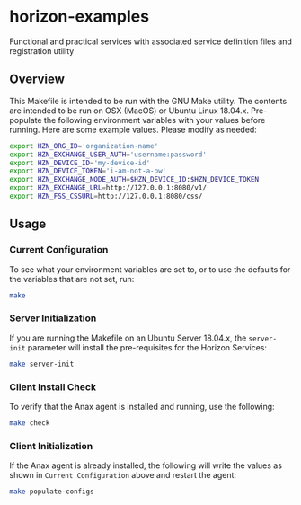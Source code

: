 # horizon-examples
Functional and practical services with associated service definition files and registration utility

## Overview

This Makefile is intended to be run with the GNU Make utility. 
The contents are intended to be run on OSX (MacOS) or Ubuntu Linux 18.04.x. 
Pre-populate the following environment variables with your values before running. 
Here are some example values.  Please modify as needed:

``` bash
export HZN_ORG_ID='organization-name'
export HZN_EXCHANGE_USER_AUTH='username:password'
export HZN_DEVICE_ID='my-device-id'
export HZN_DEVICE_TOKEN='i-am-not-a-pw'
export HZN_EXCHANGE_NODE_AUTH=$HZN_DEVICE_ID:$HZN_DEVICE_TOKEN
export HZN_EXCHANGE_URL=http://127.0.0.1:8080/v1/
export HZN_FSS_CSSURL=http://127.0.0.1:8080/css/
```

## Usage

### Current Configuration

To see what your environment variables are set to, 
or to use the defaults for the variables that are not set, run:

``` bash
make
```

### Server Initialization

If you are running the Makefile on an Ubuntu Server 18.04.x, 
the `server-init` parameter will install the pre-requisites for the Horizon Services:

``` bash
make server-init
```

### Client Install Check

To verify that the Anax agent is installed and running, use the following:

``` bash
make check
```

### Client Initialization

If the Anax agent is already installed, 
the following will write the values as shown in `Current Configuration` above and restart the agent:

``` bash
make populate-configs
```
